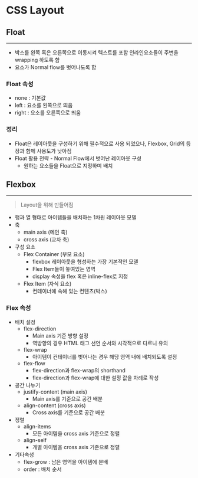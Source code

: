 # CSS Layout
## Float
---
- 박스를 왼쪽 혹은 오른쪽으로 이동시켜 텍스트를 포함 인라인요소들이 주변을 wrapping 하도록 함
- 요소가 Normal flow를 벗어나도록 함
### Float 속성
- none : 기본값
- left : 요소를 왼쪽으로 띄움
- right : 요소를 오른쪽으로 띄움
### 정리
- Float은 레이아웃을 구성하기 위해 필수적으로 사용 되었으나, Flexbox, Grid의 등장과 함께 사용도가 낮아짐
- Float 활용 전략 - Normal Flow에서 벗어난 레이아웃 구성
    - 원하는 요소들을 Float으로 지정하며 배치

## Flexbox
---
> Layout을 위해 만들어짐
- 행과 열 형태로 아이템들을 배치하는 1차원 레이아웃 모델
- 축
    - main axis (메인 축)
    - cross axis (교차 축)
- 구성 요소
    - Flex Container (부모 요소)
        - flexbox 레이아웃을 형성하는 가장 기본적인 모델
        - Flex Item들이 놓여있는 영역
        - display 속성을 flex 혹은 inline-flex로 지정
    - Flex Item (자식 요소)
        - 컨테이너에 속해 있는 컨텐츠(박스)
### Flex 속성
- 배치 설정
    - flex-direction
        - Main axis 기준 방향 설정
        - 역방향의 경우 HTML 태그 선언 순서와 시각적으로 다르니 유의
    - flex-wrap
        - 아이템이 컨테이너를 벗어나는 경우 해당 영역 내에 배치되도록 설정
    - flex-flow
        - flex-direction과 flex-wrap의 shorthand
        - flex-direction과 flex-wrap에 대한 설정 값을 차례로 작성
- 공간 나누기
    - justify-content (main axis)
        - Main axis를 기준으로 공간 배분
    - align-content (cross axis)
        - Cross axis를 기준으로 공간 배분
- 정렬
    - align-items
        - 모든 아이템을 cross axis 기준으로 정렬
    - align-self
        - 개별 아이템을 cross axis 기준으로 정렬
- 기타속성
    - flex-grow : 남은 영역을 아이템에 분배
    - order : 배치 순서